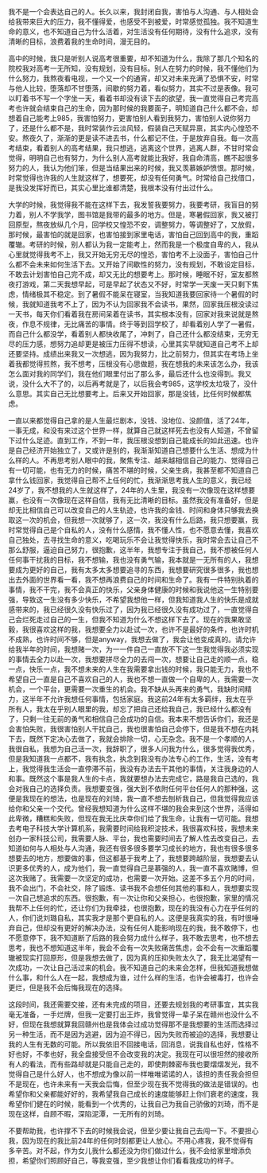 我不是一个会表达自己的人。长久以来，我封闭自我，害怕与人沟通、与人相处会给我带来巨大的压力，我不懂得爱，也感受不到被爱，时常感觉孤独。我不知道生命的意义，也不知道自己为什么活着，对生活没有任何期待，没有什么追求，没有清晰的目标，浪费着我的生命时间，漫无目的。

高中的时候，我只是听别人说高考很重要，却不知道为什么，我除了那几个知名的院校我对高考一无所知，没有规划，没有目标。别人在努力的时候，我不懂他们为什么努力，我熬夜看电视，一个又一个的通宵，却又对未来充满了恐惧不安，时常与他人比较，堕落却不甘堕落，间歇的努力着，看似努力，其实不过是表像。我可以盯着书不写一个字坐一天，看着书却没有读下去的欲望，我一直觉得自己考完高考也许就会结束自己的生命，因为那时候的我要面子，明知道自己什么都不会，却想着自己能考上985，我害怕努力，更害怕别人看到我努力，害怕别人说你努力了，还是什么都不是，我时常装作云淡风轻，假装自己天赋异禀，其实内心惶恐不安。熬夜久了，渐渐的更是读不进去书，什么都记不住，于是放弃自我。每一次高考结束，看着别人的高考结果，我只想逃，逃离这个世界，逃离人群，不甘时常会觉得，明明自己也有努力，为什么别人高考就能比我好，我自命清高，瞧不起很多努力的人，我认为他们笨，但是当结果出来的时候，我又羡慕嫉妒愤恨。那时候，时常觉得也许我的人生就这样了，想要死，却没有任何勇气。时常给自己找借口，是我没发挥好而已，其实心里比谁都清楚，我根本没有付出过什么。

大学的时候，我觉得我不能在这样下去，我发誓我要努力，我要考研，我盲目的努力着，别人不学我学，图书馆是我带的最多的地方。但是，寒暑假回家，我又被打回原型，熬夜放纵几个月，回学校又惶恐不安，调整努力，等调整好了，又放假，那时候，最害怕的就是回家，也害怕接到家里电话，害怕自己回到高中的我，重蹈覆辙。考研的时候，别人都认为我一定能考上，然而我是一个极度自卑的人，我从心里就觉得我考不上，我又开始无穷无尽的惶恐，害怕考不上没面子，害怕自己什么都不会未来如何生活下去。又开始了间歇性的努力，没有规划，不敢设定目标，不敢去计划害怕自己完不成，却又无比的想要考上。那时候，睡眠不好，室友都熬夜打游戏，第二天我想早起，可是早起了状态又不好，时常学一天废一天只剩下焦虑，情绪极其不稳定。到了暑假不能呆在寝室，当我知道我要回家待一个暑假的时候，我就知道我考不上了，因为不认为回家我不会读书，果然，回家我压根没读过一天书，每天你们看着我在房间呆着在读书，其实根本没有，回家对我来说就是熬夜，作息不规律，无比痛苦的事情。终于等到回学校了，却看着别人学了一暑假，而自己什么都没学，看着别人都快收尾了，冲刺了，自己还什么都没结束，无穷无尽的压力感，想努力追却更是被压力压得不想读，心里其实早就知道自己考不上却还要坚持。成绩出来我又一次想逃，因为我努力，比之前努力，但其实在考场上坐着我都觉得煎熬，我不想考，压根没有心思做题，我在想我的未来该怎么办，我该怎么面对我的同学们，我在他们眼里付出了那么多，最后还什么也没得到。我又说，没什么大不了的，以后再考就是了，以后我会考985，这学校太垃圾了，没什么意思。其实自己无比想要考上。后来又开始回家，那是没钱，比任何时候都焦虑。

一直以来都觉得自己拿的是人生最烂剧本，没钱、没地位、没颜值，活了24年，一事无成，和没有来过这个世界一样，就算自己就这样死去也没有人知道，不曾留下过什么足迹。直到工作，不到一年，我压根没想到自己能成长的如此迅速。也许是自己经济开始独立了，又或许是别的，我渐渐知道自己想要什么生活、想成为什么样的人。不再思考别人眼中的我，聚焦专注、越来越相信自己的能力、觉得自己有一切可能，也有无力的时候，痛苦不堪的时候，父亲生病，我甚至都不知道自己拿什么钱回家，我觉得自己帮不上任何的忙，我渐渐思考我人生的意义，我已经24岁了，我不想我的人生就这样了，24年的人生里，我没有一次像现在这样想要赢，也没有一次像现在这样自信，我有无比清晰的目标。虽然我没有准备好，但是却无比相信自己可以改变自己的人生轨迹，也许我的金钱、时间和身体只够我去换取这一次的机会，但我想一次就够了，这一次，我没有什么后路，我只想要赢，我时常觉得自己是个自私的人，没有什么感情，我不懂人性，也不愿意去懂，我喜欢自己独处，去寻找生命的意义，吃喝玩乐不会让我觉得快乐，我时常会去让自己不那么舒服，逼迫自己努力，很抱歉，这半年，我想专注于我自己，我不想被任何人任何事干扰我的目标，我不想输，我也没有勇气输，我本就是一无所有的人，我想要成为更好的自己，我有太多太多想要追寻的东西，我想要研究很多很多，我也想出去外面的世界看一看，我不想再浪费自己的时间和生命了。我有一件特别执着的事情，我不干完，我不会真正的快乐，父亲身体健康的时候和我说他这一生特别要强，导致这一生没有多少快乐，不希望我想他一样，但我知道我人生的快乐是成就感带来的，我已经很久没有快乐过了，因为我已经很久没有成功过了，一直觉得自己会烂死走过自己的一生，但我不知道为什么不想这样下去了。现在的我果敢坚毅，我很喜欢这样的我，我想要全力以赴试一次，也许不是最好的条件，也许时机不成熟，也许时间不够，但是anyway，我想去做了，我会让他变成真的。请允许给我半年的时间，我想赌一次，为一一件自己一直放不下这一生我觉得我必须实现的事情去全力以赴一次，我想要拼尽全力的去闯一次，想要让自己走的顺一点，稳一点，快乐一点，我不想未来的人生在我需要拿出钱的时候，我只能无力，我也不希望自己一直是自己不喜欢自己的人，我也不想一直做一个自卑的人，我需要一次机会，一个平台，更需要一次重生的机会。我不缺从头再来的勇气，我缺时间精力，这半年不允许我想任何事情，包括家庭。我这前24年有太多羁绊，我太在乎所有人，我太在乎别人眼里的我，却忘了把自己还给我自己，我已经什么都没有了，只剩一往无前的勇气和相信自己会成功的自信。我本来不想告诉你们，我还是会害怕失败，我很害怕别人干扰自己，我也很害怕自己会停下，但是我不想在内耗下去，既然下定决心去做了，我就会排除一切，心无杂念。我不是一个孝顺的人，我很自私，我想为自己活一次，我辞职了，很多人问我为什么，很多觉得我优秀，但是我知道我一点都不，我有执念，执念到我没有办法专心的工作，生活，没有考上，我觉得我生活会一直停滞不前，我没有办法去干其他的事情，关注我身边的人和事。既然这个事是我人生的卡点，我就要想办法去完成它，路是我自己选的，我会对我自己的选择负责。我想要变强，强大到不依附任何平台任何人的那种强，这便是我现在的想法，也是现在的刘琦，我一直不想去刨析我自己，但我觉得我应该给你和父亲一个交代。曾经我想知道为什么这样不堪的我会来到这个世界，活得如此卑微，糟糕和失败，但现在我无比庆幸你们给了我生命，让我有一切可能。我想去考电子科技大学计算机系，我需要时间给我积淀技术，我很喜欢科技，我想未来创办一家科技公司，我需要人脉、平台，我也需要时间去了解人性去改变自己，去知道如何与人相处与人沟通，我还有很多很多要学习成长的地方，我也有很多很多想要去的地方，想要做的事，但这都基于我考上了，我想要跨越阶层，我想要去认识更多优秀的人，成为他们，我一直觉得自己是慕强的人，我一直不喜欢赌博，但这次我赌了。我需要一次坚定的成功，也需要一次开始。这差不多五个月的时间，我不会出门，不会社交，除了锻炼、读书我不会想任何其他的事和人，我想要实现一次自己想追求的东西。很抱歉，有一次让你和父亲担心，也很抱歉，家里的情况我帮不上任何的忙，还让你们为我牵挂，也很抱歉，现在的我没有心力在乎任何的人，你们说刘璐自私，其实我才是那个更自私的人。这便是我真实的我，有时很唾弃自己，但却没有更好的解决办法，没有任何人能影响现在的我，我不敢停下，也不愿意停下，我不知道断了后路的我会努力成什么样子，我不敢去思考，也不想去思考，我也不想知道这半年，我会不会有一次失败痛苦焦虑，会不会有一次重蹈覆辙被现实打回原形，但是我想去做了，因为真的压抑失败太久了，我无比渴望有一次成功，一次让自己活过来的机会。我不知道自己的未来会怎样，但我知道我想做什么事，和什么人在一起，我想成为谁，过什么样的生活，也许会被毒打，也许会更烂，但是我不会后悔我现在的选择。

这段时间，我还需要交接，还有未完成的项目，还要去规划我的考研事宜，其实我毫无准备，一手烂牌，但我一定要打出王炸，我曾觉得一辈子呆在赣州也没什么不好，但现在我想就算我回赣州也是我体会过成功觉得那不是我想要的生活而选择过另一种生活，而不是因为逃避，因为迫不得已，因为失败而被迫的选择，我想要让我的人生有无数的可能。所以我依旧不回接电话，回消息，说我自私也好，性格不好也好，不孝也好，我全盘接受但不会改变我的决定。我现在可以很坦然的接收所有人的看法，而有些路却就是只能自己走的，即使荆棘密布我也要熠熠发光，我不觉得自己是什么好人，也不想成为像以前一样唯唯诺诺的人，该担的责任我会担但不是现在，也许未来有一天我会后悔，但至少现在我不觉得我的做法是错误的。也希望你和父亲都能好好的，我希望我自己成长的速度能够赶上你们衰老的速度，我希望你们健在的时候，能看到一个优秀的，让我自己为我自己骄傲的刘琦，而不是现在这样，自顾不暇，深陷泥潭，一无所有的刘琦。

不要帮助我，也许撑不下去的时候我会说，但至少要让我自己去闯一下。不要担心我，因为现在的我比前24年的任何时刻都更让人放心。不用心疼我，我不觉得有多辛苦。对不起，作为女儿我什么都还没为你们做过什么，我不会给家里增添负担，希望你们照顾好自己，等我变强，至少我想让你们看看我成功的样子。